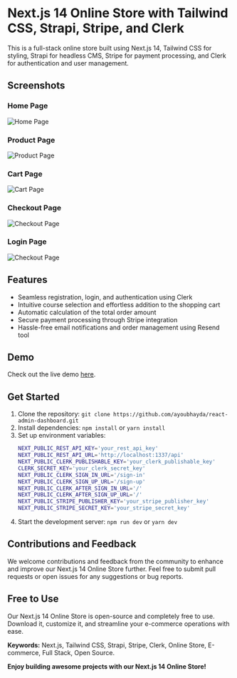 # Next.js 14 Online Store with Tailwind CSS, Strapi, Stripe, and Clerk

This is a full-stack online store built using Next.js 14, Tailwind CSS for styling, Strapi for headless CMS, Stripe for payment processing, and Clerk for authentication and user management.

## Screenshots

### Home Page

![Home Page](https://res.cloudinary.com/duxego3ja/image/upload/v1713019082/next-14-online-store-repo/x4l5idmixz54lbnxd9ai.png)

### Product Page

![Product Page](https://res.cloudinary.com/duxego3ja/image/upload/v1713019081/next-14-online-store-repo/g9bpr7jvbhly7opsisut.png)

### Cart Page

![Cart Page](https://res.cloudinary.com/duxego3ja/image/upload/v1713019077/next-14-online-store-repo/ntt23gygugowpmrcgzgq.png)

### Checkout Page

![Checkout Page](https://res.cloudinary.com/duxego3ja/image/upload/v1713019080/next-14-online-store-repo/babwy8uxqbkx3r1nltqn.png)

### Login Page

![Checkout Page](https://res.cloudinary.com/duxego3ja/image/upload/v1713022630/next-14-online-store-repo/wyuit11taxsjayesfwlj.png)

## Features

- Seamless registration, login, and authentication using Clerk
- Intuitive course selection and effortless addition to the shopping cart
- Automatic calculation of the total order amount
- Secure payment processing through Stripe integration
- Hassle-free email notifications and order management using Resend tool

## Demo

Check out the live demo [here](demo_link_placeholder).

## Get Started

1. Clone the repository: `git clone https://github.com/ayoubhayda/react-admin-dashboard.git`
2. Install dependencies: `npm install` or `yarn install`
3. Set up environment variables:
   ```bash
   NEXT_PUBLIC_REST_API_KEY='your_rest_api_key'
   NEXT_PUBLIC_REST_API_URL='http://localhost:1337/api'
   NEXT_PUBLIC_CLERK_PUBLISHABLE_KEY='your_clerk_publishable_key'
   CLERK_SECRET_KEY='your_clerk_secret_key'
   NEXT_PUBLIC_CLERK_SIGN_IN_URL='/sign-in'
   NEXT_PUBLIC_CLERK_SIGN_UP_URL='/sign-up'
   NEXT_PUBLIC_CLERK_AFTER_SIGN_IN_URL='/'
   NEXT_PUBLIC_CLERK_AFTER_SIGN_UP_URL='/'
   NEXT_PUBLIC_STRIPE_PUBLISHER_KEY='your_stripe_publisher_key'
   NEXT_PUBLIC_STRIPE_SECRET_KEY='your_stripe_secret_key'
   ```
4. Start the development server: `npm run dev` or `yarn dev`

## Contributions and Feedback

We welcome contributions and feedback from the community to enhance and improve our Next.js 14 Online Store further. Feel free to submit pull requests or open issues for any suggestions or bug reports.

## Free to Use

Our Next.js 14 Online Store is open-source and completely free to use. Download it, customize it, and streamline your e-commerce operations with ease.

**Keywords:** Next.js, Tailwind CSS, Strapi, Stripe, Clerk, Online Store, E-commerce, Full Stack, Open Source.

**Enjoy building awesome projects with our Next.js 14 Online Store!**
